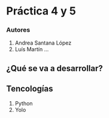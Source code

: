 # Práctica 4 y 5

###  Autores
1. Andrea Santana López
2. Luís Martín ...

## ¿Qué se va a desarrollar?

## Tencologías
1. Python 
2. Yolo

